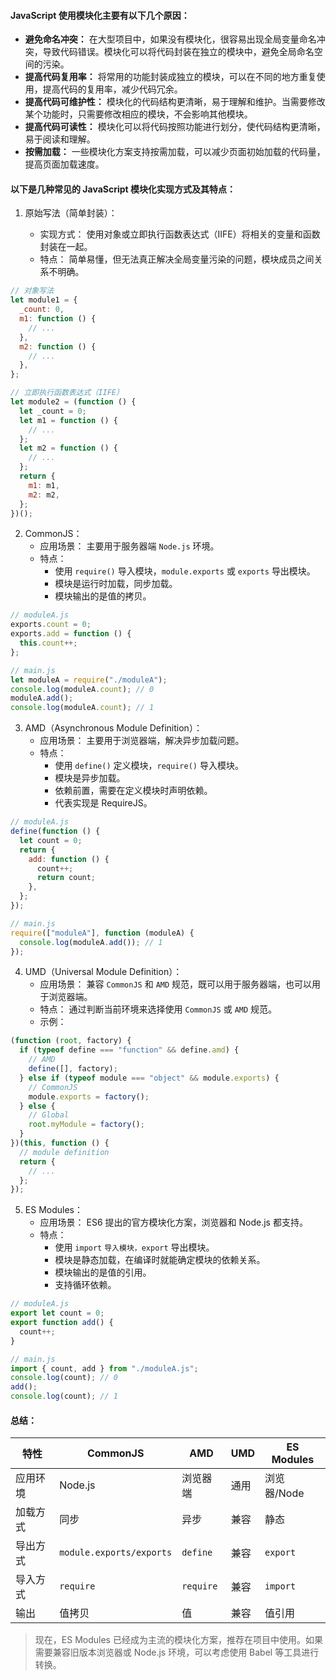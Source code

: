#### JavaScript 使用模块化主要有以下几个原因：

- **避免命名冲突：** 在大型项目中，如果没有模块化，很容易出现全局变量命名冲突，导致代码错误。模块化可以将代码封装在独立的模块中，避免全局命名空间的污染。
- **提高代码复用率：** 将常用的功能封装成独立的模块，可以在不同的地方重复使用，提高代码的复用率，减少代码冗余。
- **提高代码可维护性：** 模块化的代码结构更清晰，易于理解和维护。当需要修改某个功能时，只需要修改相应的模块，不会影响其他模块。
- **提高代码可读性：** 模块化可以将代码按照功能进行划分，使代码结构更清晰，易于阅读和理解。
- **按需加载：** 一些模块化方案支持按需加载，可以减少页面初始加载的代码量，提高页面加载速度。

#### 以下是几种常见的 JavaScript 模块化实现方式及其特点：

1. 原始写法（简单封装）：

   - 实现方式： 使用对象或立即执行函数表达式（IIFE）将相关的变量和函数封装在一起。
   - 特点： 简单易懂，但无法真正解决全局变量污染的问题，模块成员之间关系不明确。

```js
// 对象写法
let module1 = {
  _count: 0,
  m1: function () {
    // ...
  },
  m2: function () {
    // ...
  },
};

// 立即执行函数表达式（IIFE）
let module2 = (function () {
  let _count = 0;
  let m1 = function () {
    // ...
  };
  let m2 = function () {
    // ...
  };
  return {
    m1: m1,
    m2: m2,
  };
})();
```

2. CommonJS：
   - 应用场景： 主要用于服务器端 `Node.js` 环境。
   - 特点：
     - 使用 `require()` 导入模块，`module.exports` 或 `exports` 导出模块。
     - 模块是运行时加载，同步加载。
     - 模块输出的是值的拷贝。

```js
// moduleA.js
exports.count = 0;
exports.add = function () {
  this.count++;
};

// main.js
let moduleA = require("./moduleA");
console.log(moduleA.count); // 0
moduleA.add();
console.log(moduleA.count); // 1
```

3. AMD（Asynchronous Module Definition）：
   - 应用场景： 主要用于浏览器端，解决异步加载问题。
   - 特点：
     - 使用 `define()` 定义模块，`require()` 导入模块。
     - 模块是异步加载。
     - 依赖前置，需要在定义模块时声明依赖。
     - 代表实现是 RequireJS。

```js
// moduleA.js
define(function () {
  let count = 0;
  return {
    add: function () {
      count++;
      return count;
    },
  };
});

// main.js
require(["moduleA"], function (moduleA) {
  console.log(moduleA.add()); // 1
});
```

4. UMD（Universal Module Definition）：
   - 应用场景： 兼容 `CommonJS` 和 `AMD` 规范，既可以用于服务器端，也可以用于浏览器端。
   - 特点： 通过判断当前环境来选择使用 `CommonJS` 或 `AMD` 规范。
   - 示例：

```js
(function (root, factory) {
  if (typeof define === "function" && define.amd) {
    // AMD
    define([], factory);
  } else if (typeof module === "object" && module.exports) {
    // CommonJS
    module.exports = factory();
  } else {
    // Global
    root.myModule = factory();
  }
})(this, function () {
  // module definition
  return {
    // ...
  };
});
```

5. ES Modules：
   - 应用场景： ES6 提出的官方模块化方案，浏览器和 Node.js 都支持。
   - 特点：
     - 使用 `import` `导入模块，export` 导出模块。
     - 模块是静态加载，在编译时就能确定模块的依赖关系。
     - 模块输出的是值的引用。
     - 支持循环依赖。

```js
// moduleA.js
export let count = 0;
export function add() {
  count++;
}

// main.js
import { count, add } from "./moduleA.js";
console.log(count); // 0
add();
console.log(count); // 1
```

#### 总结：

| 特性     | CommonJS                 | AMD       | UMD  | ES Modules  |
| -------- | ------------------------ | --------- | ---- | ----------- |
| 应用环境 | Node.js                  | 浏览器端  | 通用 | 浏览器/Node |
| 加载方式 | 同步                     | 异步      | 兼容 | 静态        |
| 导出方式 | `module.exports/exports` | `define`  | 兼容 | `export`    |
| 导入方式 | `require`                | `require` | 兼容 | `import`    |
| 输出     | 值拷贝                   | 值        | 兼容 | 值引用      |

> 现在，ES Modules 已经成为主流的模块化方案，推荐在项目中使用。如果需要兼容旧版本浏览器或 Node.js 环境，可以考虑使用 Babel 等工具进行转换。
